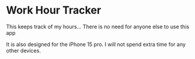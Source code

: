 # Work Hour Tracker


This keeps track of my hours... There is no need for anyone else to use this app

It is also designed for the iPhone 15 pro. I will not spend extra time for any other devices.
